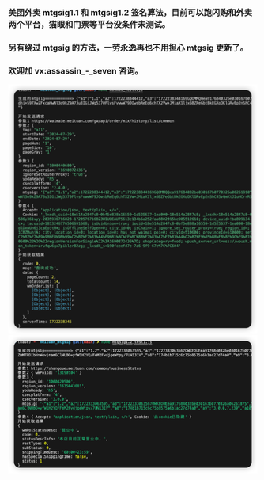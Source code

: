 ### 美团外卖 mtgsig1.1 和 mtgsig1.2 签名算法，目前可以跑闪购和外卖两个平台，猫眼和门票等平台没条件未测试。

### 另有绕过 mtgsig 的方法，一劳永逸再也不用担心 mtgsig 更新了。

### 欢迎加 vx:assassin\_-_seven 咨询。

![mtgsig](./pic/3.png "mtgsig")
![mtgsig](./pic/4.png "mtgsig")

<!-- ![mtgsig](./pic/1.png "mtgsig") -->

<!-- ![mtgsig](./pic/2.png "mtgsig") -->
